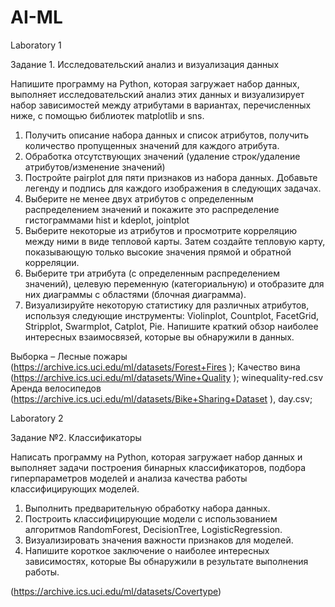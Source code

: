 # AI-ML

Laboratory 1

Задание 1. Исследовательский анализ и визуализация данных

Напишите программу на Python, которая загружает набор данных, выполняет исследовательский анализ этих данных и визуализирует набор зависимостей между атрибутами в вариантах, перечисленных ниже, с помощью библиотек matplotlib и sns.
1. Получить описание набора данных и список атрибутов, получить количество пропущенных значений для каждого атрибута.
2. Обработка отсутствующих значений (удаление строк/удаление атрибутов/изменение значений)
3. Постройте pairplot для пяти признаков из набора данных.
Добавьте легенду и подпись для каждого изображения в следующих задачах.
4. Выберите не менее двух атрибутов с определенным распределением значений и покажите это распределение гистограммами hist и kdeplot, jointplot
5. Выберите некоторые из атрибутов и просмотрите корреляцию между ними в виде тепловой карты. Затем создайте тепловую карту, показывающую только высокие значения прямой и обратной корреляции.
6. Выберите три атрибута (с определенным распределением значений), целевую переменную (категориальную) и отобразите для них диаграммы с областями (блочная диаграмма).
7. Визуализируйте некоторую статистику для различных атрибутов, используя следующие инструменты: Violinplot, Countplot, FacetGrid, Stripplot, Swarmplot, Catplot, Pie.
Напишите краткий обзор наиболее интересных взаимосвязей, которые вы обнаружили в данных.

Выборка – Лесные пожары (https://archive.ics.uci.edu/ml/datasets/Forest+Fires );
Качество вина (https://archive.ics.uci.edu/ml/datasets/Wine+Quality ); winequality-red.csv
Аренда велосипедов (https://archive.ics.uci.edu/ml/datasets/Bike+Sharing+Dataset ), day.csv;







Laboratory 2

Задание №2. Классификаторы

Написать программу на Python, которая загружает набор данных и выполняет задачи построения бинарных классификаторов, подбора гиперпараметров моделей и анализа качества работы классифицирующих моделей.
1. Выполнить предварительную обработку набора данных.
2. Построить классифицирующие модели с использованием алгоритмов RandomForest, DecisionTree, LogisticRegression. 
3. Визуализировать значения важности признаков для моделей.
4. Напишите короткое заключение о наиболее интересных зависимостях, которые Вы обнаружили в результате выполнения работы.

(https://archive.ics.uci.edu/ml/datasets/Covertype) 
